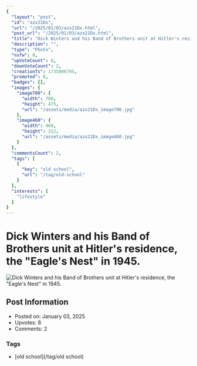 ```yaml
---
{
  "layout": "post",
  "id": "azx21Dx",
  "url": "/2025/01/03/azx21Dx.html",
  "post_url": "/2025/01/03/azx21Dx.html",
  "title": "Dick Winters and his Band of Brothers unit at Hitler's residence, the \"Eagle's Nest\" in 1945.",
  "description": "",
  "type": "Photo",
  "nsfw": 0,
  "upVoteCount": 8,
  "downVoteCount": 2,
  "creationTs": 1735896795,
  "promoted": 0,
  "badges": [],
  "images": {
    "image700": {
      "width": 700,
      "height": 475,
      "url": "/assets/media/azx21Dx_image700.jpg"
    },
    "image460": {
      "width": 460,
      "height": 312,
      "url": "/assets/media/azx21Dx_image460.jpg"
    }
  },
  "commentsCount": 2,
  "tags": [
    {
      "key": "old school",
      "url": "/tag/old-school"
    }
  ],
  "interests": [
    "lifestyle"
  ]
}
---
```


# Dick Winters and his Band of Brothers unit at Hitler's residence, the "Eagle's Nest" in 1945.

![Dick Winters and his Band of Brothers unit at Hitler's residence, the "Eagle's Nest" in 1945.](/assets/media/azx21Dx_image700.jpg)

## Post Information

- Posted on: January 03, 2025
- Upvotes: 8
- Comments: 2

### Tags

- [old school](/tag/old school)

